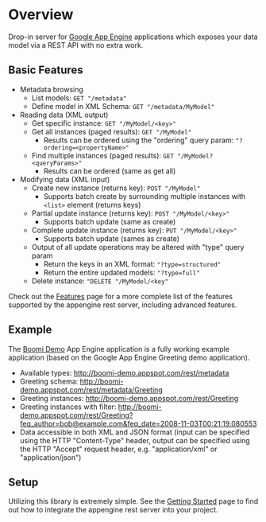 # Overview #

Drop-in server for [Google App Engine](http://code.google.com/appengine/) applications which exposes your data model via a REST
API with no extra work.

## Basic Features ##
  * Metadata browsing
    * List models: `GET "/metadata"`
    * Define model in XML Schema: `GET "/metadata/MyModel"`
  * Reading data (XML output)
    * Get specific instance: `GET "/MyModel/<key>"`
    * Get all instances (paged results): `GET "/MyModel"`
      * Results can be ordered using the "ordering" query param: `"?ordering=<propertyName>"`
    * Find multiple instances (paged results): `GET "/MyModel?<queryParams>"`
      * Results can be ordered (same as get all)
  * Modifying data (XML input)
    * Create new instance (returns key): `POST "/MyModel"`
      * Supports batch create by surrounding multiple instances with `<list>` element (returns keys)
    * Partial update instance (returns key): `POST "/MyModel/<key>"`
      * Supports batch update (same as create)
    * Complete update instance (returns key): `PUT "/MyModel/<key>"`
      * Supports batch update (sames as create)
    * Output of all update operations may be altered with "type" query param
      * Return the keys in an XML format: `"?type=structured"`
      * Return the entire updated models: `"?type=full"`
    * Delete instance: `"DELETE "/MyModel/<key"`

Check out the [Features](Features.md) page for a more complete list of the features supported by the appengine rest server, including advanced features.

## Example ##

The [Boomi Demo](http://boomi-demo.appspot.com/) App Engine application is a fully working example application (based on the Google App Engine Greeting demo application).

  * Available types: http://boomi-demo.appspot.com/rest/metadata
  * Greeting schema: http://boomi-demo.appspot.com/rest/metadata/Greeting
  * Greeting instances: http://boomi-demo.appspot.com/rest/Greeting
  * Greeting instances with filter: http://boomi-demo.appspot.com/rest/Greeting?feq_author=bob@example.com&feq_date=2008-11-03T00:21:19.080553
  * Data accessible in both XML and JSON format (input can be specified using the HTTP "Content-Type" header, output can be specified using the HTTP "Accept" request header, e.g. "application/xml" or "application/json")

## Setup ##

Utilizing this library is extremely simple.  See the [Getting Started](../../wiki/Getting-Started) page to find out how to integrate the appengine rest server into your project.
